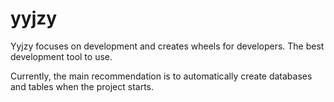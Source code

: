 # yyjzy
Yyjzy focuses on development and creates wheels for developers. The best development tool to use.

Currently, the main recommendation is to automatically create databases and tables when the project starts.
